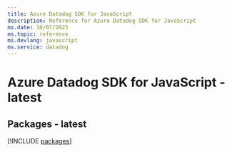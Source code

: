 ```yaml
---
title: Azure Datadog SDK for JavaScript
description: Reference for Azure Datadog SDK for JavaScript
ms.date: 10/07/2025
ms.topic: reference
ms.devlang: javascript
ms.service: datadog
---
```

# Azure Datadog SDK for JavaScript - latest
## Packages - latest
[!INCLUDE [packages](datadog-index.md)]